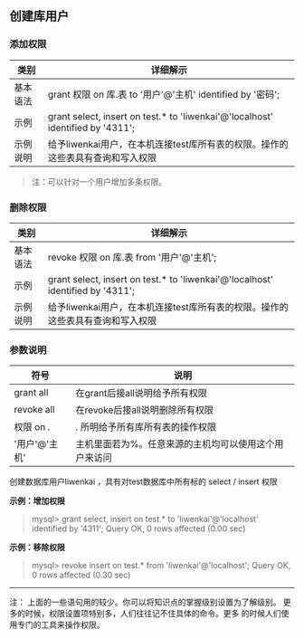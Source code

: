 ## 创建库用户

### 添加权限

|  类别  |  详细解示  |
| -- | -- |
|  基本语法  | grant 权限 on 库.表 to '用户'@'主机' identified by '密码';  |
|  示例  |grant select, insert on test.* to 'liwenkai'@'localhost' identified by '4311';  |
|  示例说明  | 给予liwenkai用户，在本机连接test库所有表的权限。操作的这些表具有查询和写入权限  |

> 注：可以针对一个用户增加多条权限。



### 删除权限

|  类别  |  详细解示  |
| -- | -- |
|  基本语法  |revoke 权限 on 库.表 from '用户'@'主机';  |
|  示例  |grant select, insert on test.* to 'liwenkai'@'localhost' identified by '4311';  |
|  示例说明  | 给予liwenkai用户，在本机连接test库所有表的权限。操作的这些表具有查询和写入权限  |



###  参数说明

|  符号  | 说明    |
| -- | -- |
|  grant all  |  在grant后接all说明给予所有权限   |
|  revoke all  |  在revoke后接all说明删除所有权限   |
| 权限 on *.*   | *.* 所明给予所有库所有表的操作权限   |
|  '用户'@'主机'  |主机里面若为%。任意来源的主机均可以使用这个用户来访问    |





创建数据库用户liwenkai ，具有对test数据库中所有标的 select / insert 权限




**示例：增加权限**


> mysql> grant select, insert on test.* to 'liwenkai'@'localhost' identified by '4311';
Query OK, 0 rows affected (0.00 sec)


**示例：移除权限**

> mysql> revoke insert on test.* from 'liwenkai'@'localhost';
Query OK, 0 rows affected (0.30 sec)


***
注：
上面的一些语句用的较少。你可以将知识点的掌握级别设置为了解级别。
更多的时候，权限设置项特别多，人们往往记不住具体的命令。更多 的时候人们使用专门的工具来操作权限。